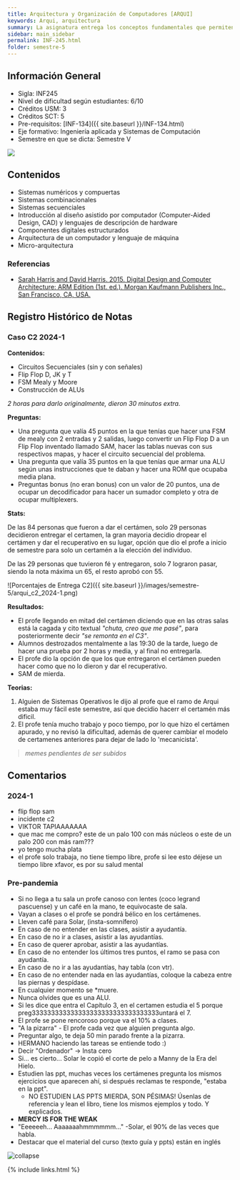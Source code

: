 ```yaml
---
title: Arquitectura y Organización de Computadores [ARQUI]
keywords: Arqui, arquitectura
summary: La asignatura entrega los conceptos fundamentales que permiten comprender la organización de los computadores modernos y acercarse a una disciplina que está en constante cambio y que es básica para crear sistemas de software eficientes. Además, muestra la interdependencia entre los programas computacionales y la arquitectura de hardware que lo sustenta.
sidebar: main_sidebar
permalink: INF-245.html
folder: semestre-5
---
```


## Información General

- Sigla: INF245
- Nivel de dificultad según estudiantes: 6/10
- Créditos USM: 3
- Créditos SCT: 5
- Pre-requisitos: [INF-134]({{ site.baseurl }}/INF-134.html)
- Eje formativo: Ingeniería aplicada y Sistemas de Computación
- Semestre en que se dicta: Semestre V

<img id="right-img" src="{{ site.baseurl }}/images/semestre-5/solar.jpg">

## Contenidos

- Sistemas numéricos y compuertas
- Sistemas combinacionales
- Sistemas secuenciales
- Introducción al diseño asistido por computador (Computer-Aided Design, CAD) y lenguajes de descripción de hardware
- Componentes digitales estructurados
- Arquitectura de un computador y lenguaje de máquina
- Micro-arquitectura

### Referencias

- [Sarah Harris and David Harris. 2015. Digital Design and Computer Architecture: ARM Edition (1st. ed.). Morgan Kaufmann Publishers Inc., San Francisco, CA, USA.](https://dl.acm.org/doi/book/10.5555/2815529)

## Registro Histórico de Notas

### Caso C2 2024-1

**Contenidos:**

- Circuitos Secuenciales (sin y con señales)
- Flip Flop D, JK y T
- FSM Mealy y Moore
- Construcción de ALUs

*2 horas para darlo originalmente, dieron 30 minutos extra.*

**Preguntas:**

- Una pregunta que valía 45 puntos en la que tenías que hacer una FSM de mealy con 2 entradas y 2 salidas, luego convertir un Flip Flop D a un Flip Flop inventado llamado SAM, hacer las tablas nuevas con sus respectivos mapas, y hacer el circuito secuencial del problema.
- Una pregunta que valía 35 puntos en la que tenías que armar una ALU según unas instrucciones que te daban y hacer una ROM que ocupaba media plana.
- Preguntas bonus (no eran bonus) con un valor de 20 puntos, una de ocupar un decodificador para hacer un sumador completo y otra de ocupar multiplexers.

**Stats:**

De las 84 personas que fueron a dar el certámen, solo 29 personas decidieron entregar el certamen, la gran mayoria decidio dropear el certámen y dar el recuperativo en su lugar, opción que dio el profe a inicio de semestre para solo un certamén a la elección del individuo.

De las 29 personas que tuvieron fé y entregaron, solo 7 lograron pasar, siendo la nota máxima un 65, el resto aprobó con 55.

![Porcentajes de Entrega C2]({{ site.baseurl }}/images/semestre-5/arqui_c2_2024-1.png)

**Resultados:**

- El profe llegando en mitad del certámen diciendo que en las otras salas está la cagada y cito textual *"chuta, creo que me pasé"*, para posteriormente decir *"se remonta en el C3"*.
- Alumnos destrozados mentalmente a las 19:30 de la tarde, luego de hacer una prueba por 2 horas y media, y al final no entregarla.
- El profe dio la opción de que los que entregaron el certámen pueden hacer como que no lo dieron y dar el recuperativo.
- SAM de mierda.

**Teorias:**

1. Alguien de Sistemas Operativos le dijo al profe que el ramo de Arqui estaba muy fácil este semestre, así que decidio hacerr el certamén más dificil.
2. El profe tenía mucho trabajo y poco tiempo, por lo que hizo el certámen apurado, y no revisó la dificultad, además de querer cambiar el modelo de certamenes anteriores para dejar de lado lo 'mecanicista'.

> *memes pendientes de ser subidos*

## Comentarios

### 2024-1

- flip flop sam
- incidente c2
- VIKTOR TAPIAAAAAAA
- que mac me compro? este de un palo 100 con más núcleos o este de un palo 200 con más ram???
- yo tengo mucha plata
- el profe solo trabaja, no tiene tiempo libre, profe si lee esto déjese un tiempo libre xfavor, es por su salud mental

### Pre-pandemia

- Si no llega a tu sala un profe canoso con lentes (coco legrand pascuense) y un café en la mano, te equivocaste de sala.
- Vayan a clases o el profe se pondrá bélico en los certámenes.
- Lleven café para Solar, (insta-somnífero)
- En caso de no entender en las clases, asistir a ayudantía.
- En caso de no ir a clases, asistir a las ayudantías.
- En caso de querer aprobar, asistir a las ayudantías.
- En caso de no entender los últimos tres puntos, el ramo se pasa con ayudantía.
- En caso de no ir a las ayudantías, hay tabla (con vtr).
- En caso de no entender nada en las ayudantías, coloque la cabeza entre las piernas y despídase.
- En cualquier momento se *muere.
- Nunca olvides que es una ALU.
- Si les dice que entra el Capítulo 3, en el certamen estudia el 5 porque preg333333333333333333333333333333333untará el 7.
- El profe se pone rencoroso porque va el 10% a clases.
- "A la pizarra" -  El profe cada vez que alguien pregunta algo.
- Preguntar algo, te deja 50 min parado frente a la pizarra.
- HERMANO haciendo las tareas se entiende todo :)
- Decir "Ordenador" -> Insta cero
- Si... es cierto... Solar le copió el corte de pelo a Manny de la Era del Hielo.
- Estudien las ppt, muchas veces los certámenes pregunta los mismos ejercicios que aparecen ahí, si después reclamas te responde, "estaba en la ppt".
  - NO ESTUDIEN LAS PPTS MIERDA, SON PÉSIMAS! Úsenlas de referencia y lean el libro, tiene los mismos ejemplos y todo. Y explicados.
- **MERCY IS FOR THE WEAK**
- "Eeeeeeh... Aaaaaaahmmmmmm..." -Solar, el 90% de las veces que habla.
- Destacar que el material del curso (texto guía y ppts) están en inglés

<img src="images/semestre-5/puestas_logicas.jpg" alt="collapse" height="auto">

{% include links.html %}
